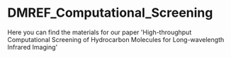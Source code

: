 # DMREF_Computational_Screening
 Here you can find the materials for our paper 'High-throughput Computational Screening  of Hydrocarbon Molecules for Long-wavelength Infrared Imaging'
